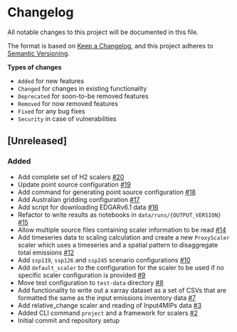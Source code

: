 
# Changelog

All notable changes to this project will be documented in this file.

The format is based on [Keep a Changelog](https://keepachangelog.com/en/1.0.0/),
and this project adheres to [Semantic Versioning](https://semver.org/spec/v2.0.0.html).

**Types of changes**
* `Added` for new features
* `Changed` for changes in existing functionality
* `Deprecated` for soon-to-be removed features
* `Removed` for now removed features
* `Fixed` for any bug fixes
* `Security` in case of vulnerabilities

## [Unreleased]

### Added

- Add complete set of H2 scalers [#20](https://github.com/climate-resource/spaemis/pull/20)
- Update point source configuration [#19](https://github.com/climate-resource/spaemis/pull/19)
- Add command for generating point source configuration [#18](https://github.com/climate-resource/spaemis/pull/18)
- Add Australian gridding configuration [#17](https://github.com/climate-resource/spaemis/pull/17)
- Add script for downloading EDGARv6.1 data [#16](https://github.com/climate-resource/spaemis/pull/16)
- Refactor to write results as notebooks in `data/runs/{OUTPUT_VERSION}` [#15](https://github.com/climate-resource/spaemis/pull/15)
- Allow multiple source files containing scaler information to be read [#14](https://github.com/climate-resource/spaemis/pull/14)
- Add timeseries data to scaling calculation and create a new `ProxyScaler` scaler which uses a timeseries and a spatial pattern to disaggregate total emissions [#12](https://github.com/climate-resource/spaemis/pull/12)
- Add `ssp119`, `ssp126` and `ssp245` scenario configurations [#10](https://github.com/climate-resource/spaemis/pull/10)
- Add `default_scaler` to the configuration for the scaler to be used if no specific scaler configuration is provided [#9](https://github.com/climate-resource/spaemis/pull/9)
- Move test configuration to `test-data` directory  [#8](https://github.com/climate-resource/spaemis/pull/8)
- Add functionality to write out a xarray dataset as a set of CSVs that are formatted the same as the input emissions inventory data  [#7](https://github.com/climate-resource/spaemis/pull/7)
- Add relative_change scaler and reading of Input4MIPs data [#3](https://github.com/climate-resource/spaemis/pull/3)
- Added CLI command `project` and a framework for scalers [#2](https://github.com/climate-resource/spaemis/pull/2)
- Initial commit and repository setup
